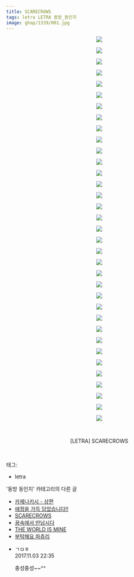 ```yaml
---
title: SCARECROWS
tags: letra LETRA 동방_동인지
image: ghap/1339/001.jpg
---
```

<div class="article">
<p style="text-align: center; clear: none; float: none;"><img src="{{ site.nasurl }}/ghap/1339/001.jpg"/></p>
<p style="text-align: center; clear: none; float: none;"><img src="{{ site.nasurl }}/ghap/1339/002.jpg"/></p>
<p style="text-align: center; clear: none; float: none;"><img src="{{ site.nasurl }}/ghap/1339/003.jpg"/></p>
<p style="text-align: center; clear: none; float: none;"><img src="{{ site.nasurl }}/ghap/1339/004.jpg"/></p>
<p style="text-align: center; clear: none; float: none;"><img src="{{ site.nasurl }}/ghap/1339/005.jpg"/></p>
<p style="text-align: center; clear: none; float: none;"><img src="{{ site.nasurl }}/ghap/1339/006.jpg"/></p>
<p style="text-align: center; clear: none; float: none;"><img src="{{ site.nasurl }}/ghap/1339/007.jpg"/></p>
<p style="text-align: center; clear: none; float: none;"><img src="{{ site.nasurl }}/ghap/1339/008.jpg"/></p>
<p style="text-align: center; clear: none; float: none;"><img src="{{ site.nasurl }}/ghap/1339/009.jpg"/></p>
<p style="text-align: center; clear: none; float: none;"><img src="{{ site.nasurl }}/ghap/1339/010.jpg"/></p>
<p style="text-align: center; clear: none; float: none;"><img src="{{ site.nasurl }}/ghap/1339/011.jpg"/></p>
<p style="text-align: center; clear: none; float: none;"><img src="{{ site.nasurl }}/ghap/1339/012.jpg"/></p>
<p style="text-align: center; clear: none; float: none;"><img src="{{ site.nasurl }}/ghap/1339/013.jpg"/></p>
<p style="text-align: center; clear: none; float: none;"><img src="{{ site.nasurl }}/ghap/1339/014.jpg"/></p>
<p style="text-align: center; clear: none; float: none;"><img src="{{ site.nasurl }}/ghap/1339/015.jpg"/></p>
<p style="text-align: center; clear: none; float: none;"><img src="{{ site.nasurl }}/ghap/1339/016.jpg"/></p>
<p style="text-align: center; clear: none; float: none;"><img src="{{ site.nasurl }}/ghap/1339/017.jpg"/></p>
<p style="text-align: center; clear: none; float: none;"><img src="{{ site.nasurl }}/ghap/1339/018.jpg"/></p>
<p style="text-align: center; clear: none; float: none;"><img src="{{ site.nasurl }}/ghap/1339/019.jpg"/></p>
<p style="text-align: center; clear: none; float: none;"><img src="{{ site.nasurl }}/ghap/1339/020.jpg"/></p>
<p style="text-align: center; clear: none; float: none;"><img src="{{ site.nasurl }}/ghap/1339/021.jpg"/></p>
<p style="text-align: center; clear: none; float: none;"><img src="{{ site.nasurl }}/ghap/1339/022.jpg"/></p>
<p style="text-align: center; clear: none; float: none;"><img src="{{ site.nasurl }}/ghap/1339/023.jpg"/></p>
<p style="text-align: center; clear: none; float: none;"><img src="{{ site.nasurl }}/ghap/1339/024.jpg"/></p>
<p style="text-align: center; clear: none; float: none;"><img src="{{ site.nasurl }}/ghap/1339/025.jpg"/></p>
<p style="text-align: center; clear: none; float: none;"><img src="{{ site.nasurl }}/ghap/1339/026.jpg"/></p>
<p style="text-align: center; clear: none; float: none;"><img src="{{ site.nasurl }}/ghap/1339/027.jpg"/></p>
<p style="text-align: center; clear: none; float: none;"><img src="{{ site.nasurl }}/ghap/1339/028.jpg"/></p>
<p style="text-align: center; clear: none; float: none;"><img src="{{ site.nasurl }}/ghap/1339/029.jpg"/></p>
<p style="text-align: center; clear: none; float: none;"><img src="{{ site.nasurl }}/ghap/1339/030.jpg"/></p>
<p style="text-align: center; clear: none; float: none;"><img src="{{ site.nasurl }}/ghap/1339/031.jpg"/></p>
<p style="text-align: center; clear: none; float: none;"><img src="{{ site.nasurl }}/ghap/1339/032.jpg"/></p>
<p style="text-align: center; clear: none; float: none;"><img src="{{ site.nasurl }}/ghap/1339/033.jpg"/></p>
<p style="text-align: center; clear: none; float: none;"><img src="{{ site.nasurl }}/ghap/1339/034.jpg"/></p>
<p style="text-align: center; clear: none; float: none;"><img src="{{ site.nasurl }}/ghap/1339/035.jpg"/></p>
<p style="text-align: center; clear: none; float: none;"><br/></p>
<p style="text-align: center; clear: none; float: none;">[LETRA] SCARECROWS</p>
<p><br/></p>
</div><div class="tagTrail">
<p>태그: </p>
<ul>
<li>letra</li>
</ul>
</div><div class="another">
<p>'동방 동인지' 카테고리의 다른 글</p>
<ul>
<li><a href="/2016-08-04-ghap_1342">카제나키시 - 상편</a></li>
<li><a href="/2016-08-04-ghap_1341">애정을 가득 담았습니다!!</a></li>
<li><a href="/2016-08-04-ghap_1339">SCARECROWS</a></li>
<li><a href="/2016-08-04-ghap_1338">꿈속에서 만납시다</a></li>
<li><a href="/2016-08-04-ghap_1337">THE WORLD IS MINE</a></li>
<li><a href="/2016-08-03-ghap_1336">부탁해요 파츄리</a></li>
</ul>
</div><div class="cb_module cb_fluid">
<div class="cb_wrt cb_profile">
<div class="comment">
<ul>
<li class="cb_thumb_off" id="comment15122287">
<div class="cb_comment_area">
<div class="cb_info_area">
<div class="cb_section">
<span class="cb_nick_name">ㄱㅁㅎ</span>
</div>
<div class="cb_section">
<span class="cb_date">2017.11.03 22:35 </span>
</div>
</div>
<div class="cb_dsc_comment">
<p class="cb_dsc">
											충성충성~~^^
										</p>
</div>
</div></li>
</ul>
</div>
</div><!-- commentList close -->
</div>